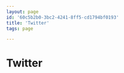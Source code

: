 ```yaml
---
layout: page
id: '60c5b2b0-3bc2-4241-8ff5-cd1794bf0193'
title: 'Twitter'
tags: page

---
```

  
# Twitter

<div class="space-y-2">

</div>
